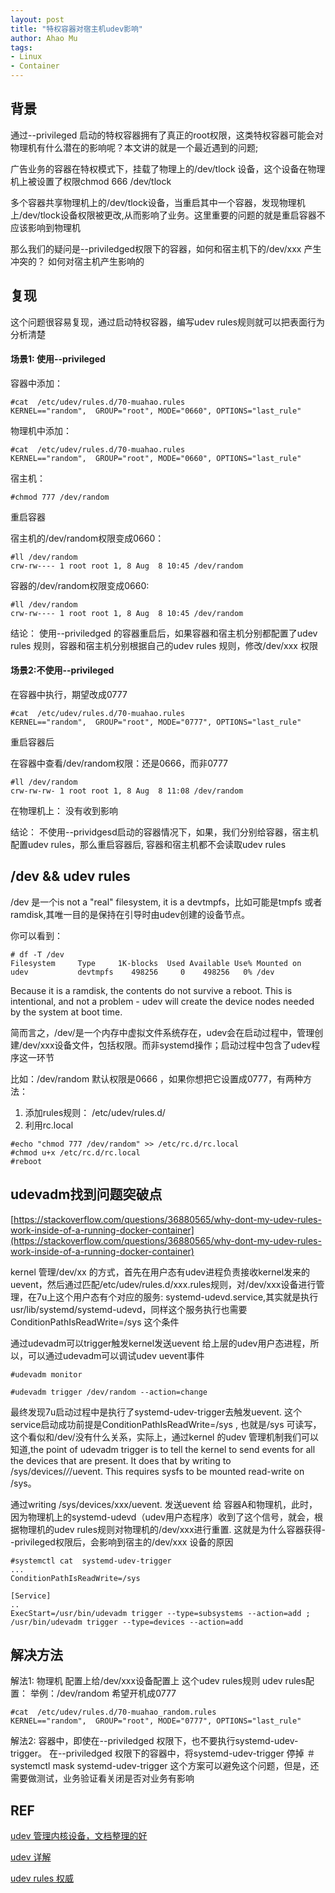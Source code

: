 ```yaml
---
layout: post
title: "特权容器对宿主机udev影响"
author: Ahao Mu
tags:
- Linux
- Container
---
```


## 背景
通过--privileged 启动的特权容器拥有了真正的root权限，这类特权容器可能会对物理机有什么潜在的影响呢？本文讲的就是一个最近遇到的问题; 

广告业务的容器在特权模式下，挂载了物理上的/dev/tlock 设备，这个设备在物理机上被设置了权限chmod 666 /dev/tlock

多个容器共享物理机上的/dev/tlock设备，当重启其中一个容器，发现物理机上/dev/tlock设备权限被更改,从而影响了业务。这里重要的问题的就是重启容器不应该影响到物理机

那么我们的疑问是--priviledged权限下的容器，如何和宿主机下的/dev/xxx 产生冲突的？ 如何对宿主机产生影响的

## 复现
这个问题很容易复现，通过启动特权容器，编写udev rules规则就可以把表面行为分析清楚

#### 场景1: 使用--privileged
容器中添加：

```
#cat  /etc/udev/rules.d/70-muahao.rules
KERNEL=="random",  GROUP="root", MODE="0660", OPTIONS="last_rule"
```
物理机中添加：

```
#cat  /etc/udev/rules.d/70-muahao.rules
KERNEL=="random",  GROUP="root", MODE="0660", OPTIONS="last_rule"
```
宿主机：

```
#chmod 777 /dev/random
```

重启容器

宿主机的/dev/random权限变成0660：

```
#ll /dev/random
crw-rw---- 1 root root 1, 8 Aug  8 10:45 /dev/random
```

容器的/dev/random权限变成0660:

```
#ll /dev/random
crw-rw---- 1 root root 1, 8 Aug  8 10:45 /dev/random
```

结论： 使用--priviledged 的容器重启后，如果容器和宿主机分别都配置了udev rules 规则，容器和宿主机分别根据自己的udev rules 规则，修改/dev/xxx 权限



#### 场景2:不使用--privileged
在容器中执行，期望改成0777

```
#cat  /etc/udev/rules.d/70-muahao.rules
KERNEL=="random",  GROUP="root", MODE="0777", OPTIONS="last_rule"
```

重启容器后

在容器中查看/dev/random权限：还是0666，而非0777

```
#ll /dev/random
crw-rw-rw- 1 root root 1, 8 Aug  8 11:08 /dev/random
```

在物理机上：
没有收到影响

结论： 
不使用--prividgesd启动的容器情况下，如果，我们分别给容器，宿主机配置udev rules，那么重启容器后,  容器和宿主机都不会读取udev rules 

## /dev && udev rules
/dev 是一个is not a "real" filesystem, it is a devtmpfs，比如可能是tmpfs 或者ramdisk,其唯一目的是保持在引导时由udev创建的设备节点。

你可以看到：

```
# df -T /dev
Filesystem     Type     1K-blocks  Used Available Use% Mounted on
udev           devtmpfs    498256     0    498256   0% /dev
```

Because it is a ramdisk, the contents do not survive a reboot. This is intentional, and not a problem - udev will create the device nodes needed by the system at boot time.

简而言之，/dev/是一个内存中虚拟文件系统存在，udev会在启动过程中，管理创建/dev/xxx设备文件，包括权限。而非systemd操作；启动过程中包含了udev程序这一环节

比如：/dev/random 默认权限是0666 ，如果你想把它设置成0777，有两种方法：

1. 添加rules规则： /etc/udev/rules.d/ 
2. 利用rc.local

```
#echo "chmod 777 /dev/random" >> /etc/rc.d/rc.local
#chmod u+x /etc/rc.d/rc.local
#reboot
```

## udevadm找到问题突破点
[https://stackoverflow.com/questions/36880565/why-dont-my-udev-rules-work-inside-of-a-running-docker-container](https://stackoverflow.com/questions/36880565/why-dont-my-udev-rules-work-inside-of-a-running-docker-container)

kernel 管理/dev/xx 的方式，首先在用户态有udev进程负责接收kernel发来的uevent，然后通过匹配/etc/udev/rules.d/xxx.rules规则，对/dev/xxx设备进行管理，在7u上这个用户态有个对应的服务: systemd-udevd.service,其实就是执行usr/lib/systemd/systemd-udevd，同样这个服务执行也需要ConditionPathIsReadWrite=/sys 这个条件

通过udevadm可以trigger触发kernel发送uevent 给上层的udev用户态进程，所以，可以通过udevadm可以调试udev uevent事件

```
#udevadm monitor
```

```
#udevadm trigger /dev/random --action=change
```

最终发现7u启动过程中是执行了systemd-udev-trigger去触发uevent. 这个service启动成功前提是ConditionPathIsReadWrite=/sys ,  也就是/sys 可读写，这个看似和/dev/没有什么关系，实际上，通过kernel 的udev 管理机制我们可以知道,the point of udevadm trigger is to tell the kernel to send events for all the devices that are present. It does that by writing to /sys/devices/*/*/uevent. This requires sysfs to be mounted read-write on /sys。 

通过writing  /sys/devices/xxx/uevent. 发送uevent 给 容器A和物理机，此时，因为物理机上的systemd-udevd（udev用户态程序）收到了这个信号，就会，根据物理机的udev rules规则对物理机的/dev/xxx进行重置. 这就是为什么容器获得--privileged权限后，会影响到宿主的/dev/xxx 设备的原因

```
#systemctl cat  systemd-udev-trigger
...
ConditionPathIsReadWrite=/sys

[Service]
..
ExecStart=/usr/bin/udevadm trigger --type=subsystems --action=add ; /usr/bin/udevadm trigger --type=devices --action=add
```

## 解决方法

解法1: 物理机 配置上给/dev/xxx设备配置上 这个udev rules规则
udev rules配置：
举例：/dev/random 希望开机成0777

```
#cat  /etc/udev/rules.d/70-muahao_random.rules
KERNEL=="random",  GROUP="root", MODE="0777", OPTIONS="last_rule"
```

解法2: 容器中，即使在--priviledged 权限下，也不要执行systemd-udev-trigger。
在--priviledged 权限下的容器中，将systemd-udev-trigger  停掉
＃ systemctl mask systemd-udev-trigger   这个方案可以避免这个问题，但是，还需要做测试，业务验证看关闭是否对业务有影响

## REF 
[udev 管理内核设备，文档整理的好](https://www.suse.com/zh-cn/documentation/sles11/singlehtml/book_sle_admin/cha.udev.html)

[udev 详解](http://www.cnblogs.com/sopost/archive/2013/01/09/2853200.html)

[udev rules 权威](http://www.reactivated.net/writing_udev_rules.html)

